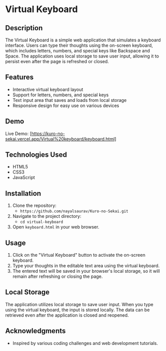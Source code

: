 
# Virtual Keyboard

## Description
The Virtual Keyboard is a simple web application that simulates a keyboard interface. Users can type their thoughts using the on-screen keyboard, which includes letters, numbers, and special keys like Backspace and Space. The application uses local storage to save user input, allowing it to persist even after the page is refreshed or closed.

## Features
- Interactive virtual keyboard layout
- Support for letters, numbers, and special keys
- Text input area that saves and loads from local storage
- Responsive design for easy use on various devices

## Demo
Live Demo: [https://kuro-no-sekai.vercel.app/Virtual%20keyboard/keyboard.html]

## Technologies Used
- HTML5
- CSS3
- JavaScript

## Installation
1. Clone the repository:
   - `https://github.com/nayalsaurav/Kuro-no-Sekai.git`
2. Navigate to the project directory:
   - `cd virtual-keyboard`
3. Open `keyboard.html` in your web browser.

## Usage
1. Click on the "Virtual Keyboard" button to activate the on-screen keyboard.
2. Type your thoughts in the editable text area using the virtual keyboard.
3. The entered text will be saved in your browser's local storage, so it will remain after refreshing or closing the page.

## Local Storage
The application utilizes local storage to save user input. When you type using the virtual keyboard, the input is stored locally. The data can be retrieved even after the application is closed and reopened.

## Acknowledgments
- Inspired by various coding challenges and web development tutorials.


